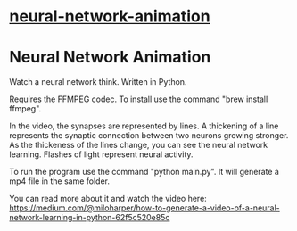 # [neural-network-animation](https://github.com/miloharper/neural-network-animation)

# Neural Network Animation
Watch a neural network think. Written in Python.

Requires the FFMPEG codec. To install use the command "brew install ffmpeg".

In the video, the synapses are represented by lines. A thickening of a line represents the synaptic connection between
two neurons growing stronger. As the thickeness of the lines change, you can see the neural network learning. Flashes of
light represent neural activity.

To run the program use the command "python main.py". It will generate a mp4 file in the same folder.

You can read more about it and watch the video here:
https://medium.com/@miloharper/how-to-generate-a-video-of-a-neural-network-learning-in-python-62f5c520e85c

